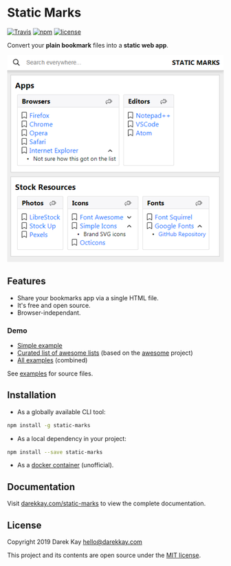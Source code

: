 # Static Marks

[![Travis](https://img.shields.io/travis/darekkay/static-marks.svg?style=flat-square)](https://travis-ci.org/darekkay/static-marks) [![npm](https://img.shields.io/npm/v/static-marks.svg?style=flat-square)](https://www.npmjs.com/package/static-marks) [![license](https://img.shields.io/github/license/darekkay/static-marks.svg?style=flat-square)](https://github.com/darekkay/static-marks/blob/master/LICENSE)

Convert your **plain bookmark** files into a **static web app**.

![Screenshot](docs/screenshot.png)

## Features

- Share your bookmarks app via a single HTML file.
- It's free and open source.
- Browser-independant.

### Demo

- [Simple example](https://darekkay.com/static-marks/demo/demo-example.html)
- [Curated list of awesome lists](https://darekkay.com/static-marks/demo/demo-awesome.html) (based on the [awesome](https://github.com/sindresorhus/awesome) project)
- [All examples](https://darekkay.com/static-marks/demo/demo-all.html) (combined)

See [examples](docs/examples) for source files.

## Installation

- As a globally available CLI tool:

```bash
npm install -g static-marks
```

- As a local dependency in your project:

```bash
npm install --save static-marks
```

- As a [docker container](https://github.com/gaerfield/static-marks-docker) (unofficial).

## Documentation

Visit <a href="https://darekkay.com/static-marks" target="_blank" rel="noopener">darekkay.com/static-marks</a> to view the complete documentation.

## License

Copyright 2019 Darek Kay <hello@darekkay.com>

This project and its contents are open source under the [MIT license](LICENSE).
